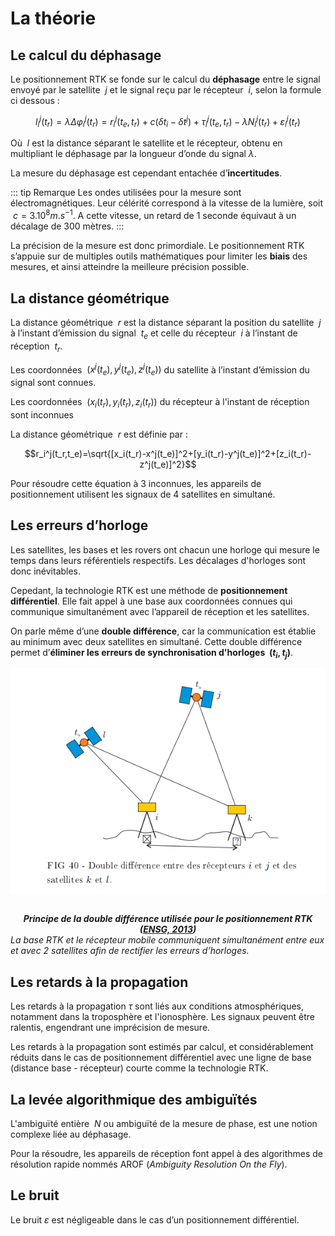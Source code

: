 # La théorie
## Le calcul du déphasage
Le positionnement RTK se fonde sur le calcul du **déphasage**  entre le signal envoyé  par le satellite $\ j$ et le signal reçu par le récepteur $\ i$, selon la formule ci dessous :

$$l_i^j(t_r)=\lambda\Delta\varphi_i^j(t_r)=r_i^j(t_e,t_r)+c(\delta t_i-\delta t^j)+\tau_i^j(t_e,t_r)-\lambda N_i^j(t_r)+\varepsilon_i^j(t_r)$$

Où $\ l$ est la distance séparant le satellite et le récepteur, obtenu en multipliant le déphasage par la longueur d’onde du signal $\lambda$.

La mesure du déphasage est cependant entachée d’**incertitudes**. 

::: tip Remarque
Les ondes utilisées pour la mesure sont électromagnétiques. Leur célérité correspond à la vitesse de la lumière, soit $\ c=3.10^8 m.s^{-1}$. A cette vitesse, un retard de 1 seconde équivaut à un décalage de 300 mètres.
:::

La précision de la mesure est donc primordiale. Le positionnement RTK s’appuie sur de multiples outils mathématiques pour limiter les **biais** des mesures, et ainsi atteindre la meilleure précision possible.

## La distance géométrique
La distance géométrique $\ r$ est la distance séparant la position du satellite $\ j$ à l’instant d’émission du signal $\ t_e$ et celle du récepteur $\ i$ à l’instant de réception $\ t_r$. 

Les coordonnées $\ (x^j(t_e),y^j(t_e),z^j(t_e))$ du satellite à l’instant d’émission du signal  sont connues. 

Les coordonnées $\ (x_i(t_r),y_i(t_r),z_i(t_r))$ du récepteur à l'instant de réception sont inconnues

La distance géométrique $\ r$ est définie par :

$$r_i^j(t_r,t_e)=\sqrt{[x_i(t_r)-x^j(t_e)]^2+[y_i(t_r)-y^j(t_e)]^2+[z_i(t_r)-z^j(t_e)]^2}$$

Pour résoudre cette équation à 3 inconnues, les appareils de positionnement utilisent les signaux de 4 satellites en simultané.

## Les erreurs d’horloge
Les satellites, les bases et les rovers ont chacun une horloge qui mesure le temps dans leurs référentiels respectifs. Les décalages d'horloges sont donc inévitables.

Cepedant, la technologie RTK est une méthode de **positionnement différentiel**. Elle fait appel à une base aux coordonnées connues qui communique simultanément avec l’appareil de réception et les satellites.

On parle même d’une **double différence**, car la communication est établie au minimum avec deux satellites en simultané. Cette double différence permet d’**éliminer les erreurs de synchronisation d'horloges $\ (t_i ,t_j)$**.  
  
<img src="../assets/dble_diff.png" 
        alt="Impossible de visualiser le contenu" 
        style="display: block; margin: 0 auto" />  
***<center> Principe de la double différence utilisée pour le positionnement RTK ([ENSG, 2013](http://cours-fad-public.ensg.eu/pluginfile.php/1501/mod_resource/content/1/gnss.pdf)) </center>***
*La base RTK et le récepteur mobile communiquent simultanément entre eux et avec 2 satellites afin de rectifier les erreurs d’horloges.*

## Les retards à la propagation
Les retards à la propagation $\tau$ sont liés aux conditions atmosphériques, notamment dans la troposphère et l'ionosphère. Les signaux peuvent être ralentis, engendrant une imprécision de mesure. 

Les retards à la propagation sont estimés par calcul, et considérablement réduits dans le cas de positionnement différentiel avec une ligne de base (distance base - récepteur) courte comme la technologie RTK.

## La levée algorithmique des ambiguïtés
L'ambiguïté entière $\ N$ ou ambiguïté de la mesure de phase, est une notion complexe liée au déphasage. 

Pour la résoudre, les appareils de réception font appel à des algorithmes de résolution rapide nommés AROF (*Ambiguity 
Resolution On the Fly*).

## Le bruit
Le bruit $\varepsilon$ est négligeable dans le cas d’un positionnement différentiel.
